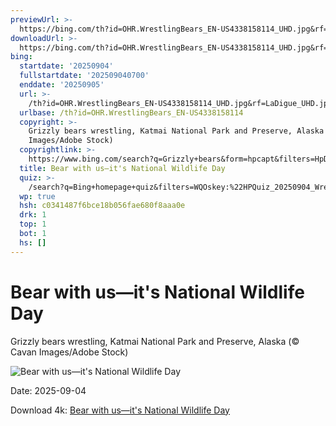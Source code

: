 ```yaml
---
previewUrl: >-
  https://bing.com/th?id=OHR.WrestlingBears_EN-US4338158114_UHD.jpg&rf=LaDigue_UHD.jpg&pid=hp&w=1024&h=576&rs=1&c=4
downloadUrl: >-
  https://bing.com/th?id=OHR.WrestlingBears_EN-US4338158114_UHD.jpg&rf=LaDigue_UHD.jpg&pid=hp&w=3840&h=2160&rs=1&c=4
bing:
  startdate: '20250904'
  fullstartdate: '202509040700'
  enddate: '20250905'
  url: >-
    /th?id=OHR.WrestlingBears_EN-US4338158114_UHD.jpg&rf=LaDigue_UHD.jpg&pid=hp&w=3840&h=2160&rs=1&c=4
  urlbase: /th?id=OHR.WrestlingBears_EN-US4338158114
  copyright: >-
    Grizzly bears wrestling, Katmai National Park and Preserve, Alaska (© Cavan
    Images/Adobe Stock)
  copyrightlink: >-
    https://www.bing.com/search?q=Grizzly+bears&form=hpcapt&filters=HpDate%3a%2220250904_0700%22
  title: Bear with us—it's National Wildlife Day
  quiz: >-
    /search?q=Bing+homepage+quiz&filters=WQOskey:%22HPQuiz_20250904_WrestlingBears%22&FORM=HPQUIZ
  wp: true
  hsh: c0341487f6bce18b056fae680f8aaa0e
  drk: 1
  top: 1
  bot: 1
  hs: []
---
```

# Bear with us—it's National Wildlife Day

Grizzly bears wrestling, Katmai National Park and Preserve, Alaska (© Cavan Images/Adobe Stock)

![Bear with us—it's National Wildlife Day](https://bing.com/th?id=OHR.WrestlingBears_EN-US4338158114_UHD.jpg&rf=LaDigue_UHD.jpg&pid=hp&w=1024&h=576&rs=1&c=4)

Date: 2025-09-04

Download 4k: [Bear with us—it's National Wildlife Day](https://bing.com/th?id=OHR.WrestlingBears_EN-US4338158114_UHD.jpg&rf=LaDigue_UHD.jpg&pid=hp&w=3840&h=2160&rs=1&c=4)

